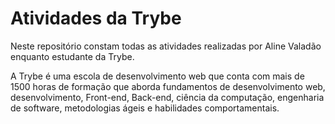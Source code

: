 # Atividades da Trybe

Neste repositório constam todas as atividades realizadas por Aline Valadão enquanto estudante da Trybe.

A Trybe é uma escola de desenvolvimento web que conta com 
mais de 1500 horas de formação que aborda fundamentos de desenvolvimento web, desenvolvimento, Front-end, Back-end, ciência da computação, engenharia de software, metodologias ágeis e habilidades comportamentais.

